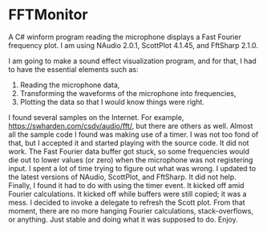 # FFTMonitor
A C# winform program reading the microphone displays a Fast Fourier frequency plot. I am using NAudio 2.0.1, ScottPlot 4.1.45, and FftSharp 2.1.0.

I am going to make a sound effect visualization program, and for that, I had to have the essential elements such as:
1. Reading the microphone data,
2. Transforming the waveforms of the microphone into frequencies,
3. Plotting the data so that I would know things were right.

I found several samples on the Internet. For example, https://swharden.com/csdv/audio/fft/, but there are others as well. Almost all the sample code I found was making use of a timer. I was not too fond of that, but I accepted it and started playing with the source code. It did not work.
The Fast Fourier data buffer got stuck, so some frequencies would die out to lower values (or zero) when the microphone was not registering input.
I spent a lot of time trying to figure out what was wrong. I updated to the latest versions of NAudio, ScottPlot, and FftSharp. It did not help.
Finally, I found it had to do with using the timer event. It kicked off amid Fourier calculations. It kicked off while buffers were still copied; it was a mess. I decided to invoke a delegate to refresh the Scott plot. From that moment, there are no more hanging Fourier calculations, stack-overflows, or anything. Just stable and doing what it was supposed to do.
Enjoy.
